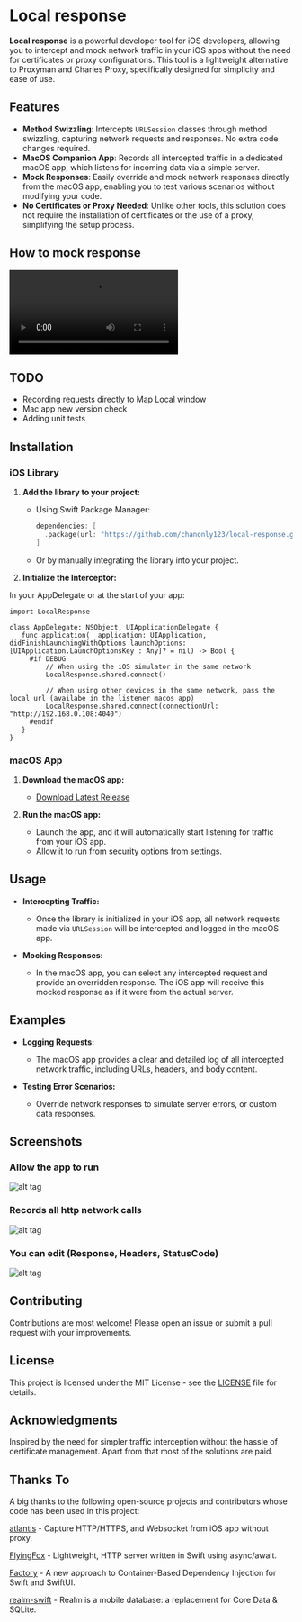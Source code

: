 # Local response

**Local response** is a powerful developer tool for iOS developers, allowing you to intercept and mock network traffic in your iOS apps without the need for certificates or proxy configurations. This tool is a lightweight alternative to Proxyman and Charles Proxy, specifically designed for simplicity and ease of use.

## Features

- **Method Swizzling**: Intercepts `URLSession` classes through method swizzling, capturing network requests and responses. No extra code changes required.
- **MacOS Companion App**: Records all intercepted traffic in a dedicated macOS app, which listens for incoming data via a simple server.
- **Mock Responses**: Easily override and mock network responses directly from the macOS app, enabling you to test various scenarios without modifying your code.
- **No Certificates or Proxy Needed**: Unlike other tools, this solution does not require the installation of certificates or the use of a proxy, simplifying the setup process.

## How to mock response
![alt tag](https://github.com/chanonly123/local-response/raw/main/demo/demo4.mp4)

## TODO
- Recording requests directly to Map Local window
- Mac app new version check
- Adding unit tests

## Installation

### iOS Library

1. **Add the library to your project:**

   - Using Swift Package Manager:
     ```swift
     dependencies: [
       .package(url: "https://github.com/chanonly123/local-response.git", from: "1.0.0")
     ]
     ```

   - Or by manually integrating the library into your project.

2. **Initialize the Interceptor:**

  In your AppDelegate or at the start of your app:
   ```
   import LocalResponse

   class AppDelegate: NSObject, UIApplicationDelegate {
      func application(_ application: UIApplication, didFinishLaunchingWithOptions launchOptions: [UIApplication.LaunchOptionsKey : Any]? = nil) -> Bool {
        #if DEBUG
            // When using the iOS simulator in the same network
            LocalResponse.shared.connect()

            // When using other devices in the same network, pass the local url (availabe in the listener macos app)
            LocalResponse.shared.connect(connectionUrl: "http://192.168.0.108:4040")
        #endif
      }
   }
  ```

### macOS App

1. **Download the macOS app:**
   - [Download Latest Release](https://github.com/chanonly123/local-response/releases)

2. **Run the macOS app:**
   - Launch the app, and it will automatically start listening for traffic from your iOS app.
   - Allow it to run from security options from settings.

## Usage

- **Intercepting Traffic:**
  - Once the library is initialized in your iOS app, all network requests made via `URLSession` will be intercepted and logged in the macOS app.
  
- **Mocking Responses:**
  - In the macOS app, you can select any intercepted request and provide an overridden response. The iOS app will receive this mocked response as if it were from the actual server.

## Examples

- **Logging Requests:**
  - The macOS app provides a clear and detailed log of all intercepted network traffic, including URLs, headers, and body content.

- **Testing Error Scenarios:**
  - Override network responses to simulate server errors, or custom data responses.

## Screenshots

### Allow the app to run
![alt tag](https://github.com/chanonly123/local-response/raw/main/demo/demo1.png)

### Records all http network calls
![alt tag](https://github.com/chanonly123/local-response/raw/main/demo/demo2.png)

### You can edit (Response, Headers, StatusCode)
![alt tag](https://github.com/chanonly123/local-response/raw/main/demo/demo3.png)

## Contributing

Contributions are most welcome! Please open an issue or submit a pull request with your improvements.

## License

This project is licensed under the MIT License - see the [LICENSE](LICENSE) file for details.

## Acknowledgments

Inspired by the need for simpler traffic interception without the hassle of certificate management. Apart from that most of the solutions are paid.

## Thanks To

A big thanks to the following open-source projects and contributors whose code has been used in this project:

[atlantis](https://github.com/ProxymanApp/atlantis) - Capture HTTP/HTTPS, and Websocket from iOS app without proxy.

[FlyingFox](https://github.com/swhitty/FlyingFox) - Lightweight, HTTP server written in Swift using async/await.

[Factory](https://github.com/hmlongco/Factory) - A new approach to Container-Based Dependency Injection for Swift and SwiftUI.

[realm-swift](https://github.com/realm/realm-swift) - Realm is a mobile database: a replacement for Core Data & SQLite.

